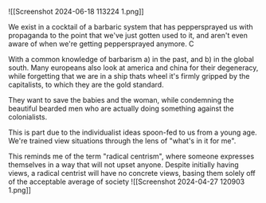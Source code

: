 ![[Screenshot 2024-06-18 113224 1.png]]

We exist in a cocktail of a barbaric system that has peppersprayed us with propaganda to the point that we've just gotten used to it, and aren't even aware of when we're getting peppersprayed anymore. C

With a common knowledge of barbarism a) in the past, and b) in the global south. Many europeans also look at america and china for their degeneracy, while forgetting that we are in a ship thats wheel it's firmly gripped by the capitalists, to which they are the gold standard.

They want to save the babies and the woman, while condemning the beautiful bearded men who are actually doing something against the colonialists.

This is part due to the individualist ideas spoon-fed to us from a young age. We're trained view situations through the lens of "what's in it for me". 

This reminds me of the term "radical centrism", where someone expresses themselves in a way that will not upset anyone. Despite initially having views, a radical centrist will have no concrete views, basing them solely off of the acceptable average of society 
![[Screenshot 2024-04-27 120903 1.png]]
